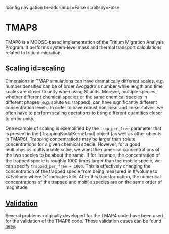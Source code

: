 !config navigation breadcrumbs=False scrollspy=False

# TMAP8

TMAP8 is a MOOSE-based implementation of the Tritium Migration Analysis
Program. It performs system-level mass and thermal transport calculations
related to tritium migration.

## Scaling id=scaling

Dimensions in TMAP simulations can have dramatically different scales,
e.g. number densities can be of order Avogadro's number while length and time
scales are closer to unity when using SI units. Morever, multiple species,
whether different chemical species or the same chemical species in different
phases (e.g. solute vs. trapped), can have significantly different concentration
levels. In order to have robust nonlinear and linear solves, we often have to
perform scaling operations to bring different quantities closer to order unity.

One example of scaling is exemplified by the `trap_per_free` parameter that is
present in the [TrappingNodalKernel.md] object (as well as other objects in
TMAP8). Trapping concentrations may be larger than solute concentrations for a
given chemical specie. However, for a good multiphysics multivariable solve, we
want the numerical concentrations of the two species to be about the same. If
for instance, the concentration of the trapped specie is roughly 1000 times
larger than the mobile specie, we can specify `trapped_per_free = 1000`. This is
effectively changing the concentration of the trapped specie from being measured
in #/volume to k#/volume where 'k' indicates kilo. After this transformation,
the numerical concentrations of the trapped and mobile species are on the same
order of magnitude.

## [Validation](verification/val-list.md)

Several problems originally developed for the TMAP4 code have been used for the
validation of the TMAP8 code. These validation cases can be found
[here](verification/val-list.md).
